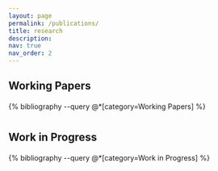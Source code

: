 ```yaml
---
layout: page
permalink: /publications/
title: research
description: 
nav: true
nav_order: 2
---
```


<!-- _pages/publications.md -->

<!-- Bibsearch Feature -->

<!-- {% include bib_search.liquid %} -->

<div class="publications">
  <h2 style="margin-bottom: 20px;">Working Papers</h2>
  {% bibliography --query @*[category=Working Papers] %}

  <div style="margin-top: 40px;"></div>

  <h2 style="margin-bottom: 20px;">Work in Progress</h2>
  {% bibliography --query @*[category=Work in Progress] %}
</div>
